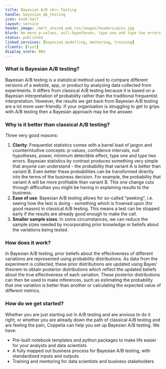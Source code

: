 ```yaml
---
title: Bayesian A/B <br> Testing
handle: bayesian_ab_testing
icon: book-half
layout: service
header_image: /melt_shared_web_res/images/headers/pins.jpg
blurb: No more p-values, null-hypotheses, type one and type two errors. Junk the confusing language of statistical testing for straightforward probabilities.
status: published
linked_services: [bayesian_modelling, mentoring, training]
clients: [lyst]
display_score: B04
---
```


### What is Bayesian A/B testing?

Bayesian A/B testing is a statistical method used to compare different versions of a website, app, or product by analyzing data collected from experiments. It differs from classical A/B testing because it is based on a Bayesian interpretation of probability rather than the traditional frequentist interpretation. However, the results we get back from Bayesian A/B testing are a lot more user-friendly. If your organisation is struggling to get to grips with A/B testing then a Bayesian approach may be the answer.


### Why is it better than classical A/B testing?

Three very good reasons:

1. **Clarity**: Frequentist statistics comes with a barrel load of jargon and counterintuitive concepts: p-values, confidence intervals, null hypotheses, power, minimum detectible effect, type one and type two errors. Bayesian statistics by contrast produces something very simple that anyone can understand - the probability that variant A is better than variant B. Even better these probabilities can be transformed directly into the terms of the business decision. For example, the probability that variant A will be more profitable than variant B. This one change cuts through difficulties you might be having in explaining results to the business.
2. **Ease of use**: Bayesian A/B testing allows for so-called "peeking", i.e. seeing how the test is doing - something which is frowned upon (for good reason) in classical A/B testing. This means a test can be stopped early if the results are already good enough to make the call.
3. **Smaller sample sizes**: In some circumstances, we can reduce the sample sizes needed by incorporating prior knowledge or beliefs about the variations being tested.


### How does it work?

In Bayesian A/B testing, prior beliefs about the effectiveness of different variations are represented using probability distributions. As data from the experiment is collected, these prior distributions are updated using Bayes' theorem to obtain posterior distributions which reflect the updated beliefs about the true effectiveness of each variation. These posterior distributions can then be used to make inferences, such as estimating the probability that one variation is better than another or calculating the expected value of different metrics.

### How do we get started?

Whether you are just starting out in A/B testing and are anxious to do it right, or whether you are already down the path of classical A/B testing and are feeling the pain, Coppelia can help you set up Bayesian A/B testing. We have:

- Pre-built notebook templates and python packages to make life easier for your analysts and data scientists 
- A fully mapped out business process for Bayesian A/B testing, with standardised inputs and outputs
- Training and mentoring for data scientists and business stakeholders